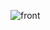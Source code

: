 ![front](https://github.com/ectopenguin/magnets/assets/135802473/0c813a00-78a6-4bb0-a285-bd4430cf4cde)
